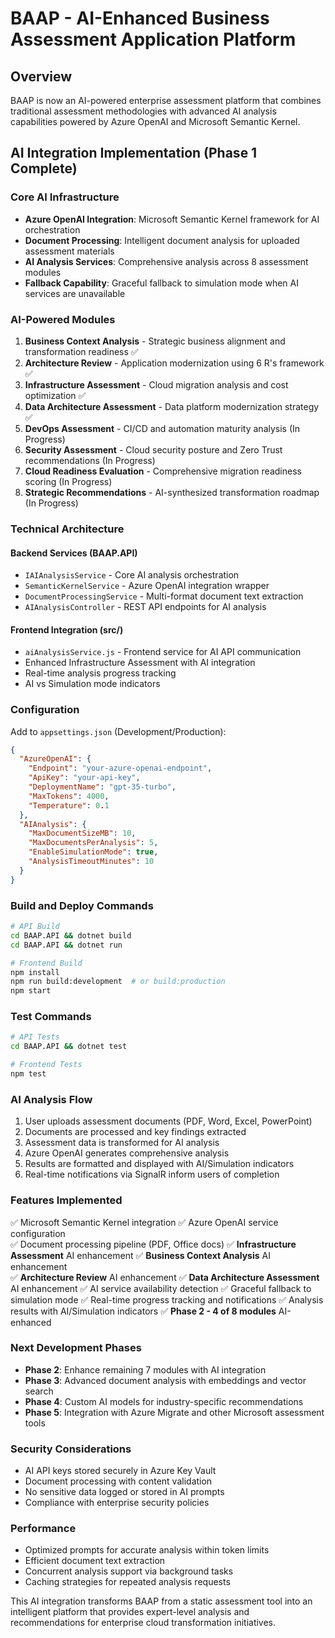 # BAAP - AI-Enhanced Business Assessment Application Platform

## Overview
BAAP is now an AI-powered enterprise assessment platform that combines traditional assessment methodologies with advanced AI analysis capabilities powered by Azure OpenAI and Microsoft Semantic Kernel.

## AI Integration Implementation (Phase 1 Complete)

### Core AI Infrastructure
- **Azure OpenAI Integration**: Microsoft Semantic Kernel framework for AI orchestration
- **Document Processing**: Intelligent document analysis for uploaded assessment materials
- **AI Analysis Services**: Comprehensive analysis across 8 assessment modules
- **Fallback Capability**: Graceful fallback to simulation mode when AI services are unavailable

### AI-Powered Modules
1. **Business Context Analysis** - Strategic business alignment and transformation readiness ✅
2. **Architecture Review** - Application modernization using 6 R's framework ✅
3. **Infrastructure Assessment** - Cloud migration analysis and cost optimization ✅
4. **Data Architecture Assessment** - Data platform modernization strategy ✅
5. **DevOps Assessment** - CI/CD and automation maturity analysis (In Progress)
6. **Security Assessment** - Cloud security posture and Zero Trust recommendations (In Progress)
7. **Cloud Readiness Evaluation** - Comprehensive migration readiness scoring (In Progress)
8. **Strategic Recommendations** - AI-synthesized transformation roadmap (In Progress)

### Technical Architecture

#### Backend Services (BAAP.API)
- `IAIAnalysisService` - Core AI analysis orchestration
- `SemanticKernelService` - Azure OpenAI integration wrapper
- `DocumentProcessingService` - Multi-format document text extraction
- `AIAnalysisController` - REST API endpoints for AI analysis

#### Frontend Integration (src/)
- `aiAnalysisService.js` - Frontend service for AI API communication
- Enhanced Infrastructure Assessment with AI integration
- Real-time analysis progress tracking
- AI vs Simulation mode indicators

### Configuration
Add to `appsettings.json` (Development/Production):
```json
{
  "AzureOpenAI": {
    "Endpoint": "your-azure-openai-endpoint",
    "ApiKey": "your-api-key",  
    "DeploymentName": "gpt-35-turbo",
    "MaxTokens": 4000,
    "Temperature": 0.1
  },
  "AIAnalysis": {
    "MaxDocumentSizeMB": 10,
    "MaxDocumentsPerAnalysis": 5,
    "EnableSimulationMode": true,
    "AnalysisTimeoutMinutes": 10
  }
}
```

### Build and Deploy Commands
```bash
# API Build
cd BAAP.API && dotnet build
cd BAAP.API && dotnet run

# Frontend Build  
npm install
npm run build:development  # or build:production
npm start
```

### Test Commands
```bash
# API Tests
cd BAAP.API && dotnet test

# Frontend Tests
npm test
```

### AI Analysis Flow
1. User uploads assessment documents (PDF, Word, Excel, PowerPoint)
2. Documents are processed and key findings extracted
3. Assessment data is transformed for AI analysis
4. Azure OpenAI generates comprehensive analysis
5. Results are formatted and displayed with AI/Simulation indicators
6. Real-time notifications via SignalR inform users of completion

### Features Implemented
✅ Microsoft Semantic Kernel integration
✅ Azure OpenAI service configuration  
✅ Document processing pipeline (PDF, Office docs)
✅ **Infrastructure Assessment** AI enhancement
✅ **Business Context Analysis** AI enhancement  
✅ **Architecture Review** AI enhancement
✅ **Data Architecture Assessment** AI enhancement
✅ AI service availability detection
✅ Graceful fallback to simulation mode
✅ Real-time progress tracking and notifications
✅ Analysis results with AI/Simulation indicators
✅ **Phase 2 - 4 of 8 modules** AI-enhanced

### Next Development Phases
- **Phase 2**: Enhance remaining 7 modules with AI integration
- **Phase 3**: Advanced document analysis with embeddings and vector search
- **Phase 4**: Custom AI models for industry-specific recommendations
- **Phase 5**: Integration with Azure Migrate and other Microsoft assessment tools

### Security Considerations
- AI API keys stored securely in Azure Key Vault
- Document processing with content validation
- No sensitive data logged or stored in AI prompts
- Compliance with enterprise security policies

### Performance
- Optimized prompts for accurate analysis within token limits
- Efficient document text extraction
- Concurrent analysis support via background tasks
- Caching strategies for repeated analysis requests

This AI integration transforms BAAP from a static assessment tool into an intelligent platform that provides expert-level analysis and recommendations for enterprise cloud transformation initiatives.